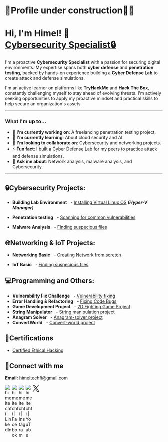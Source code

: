 <h1>🚧Profile under construction👷🚧</a></h1>
<h1>Hi, I'm Himel! 👋<br/><a href="https://www.linkedin.com/in/himel-syed/">Cybersecurity Specialist🔒</a></h1>

I'm a proactive **Cybersecurity Specialist** with a passion for securing digital environments. My expertise spans both **cyber defense** and **penetration testing**, backed by hands-on experience building a **Cyber Defense Lab** to create attack and defense simulations.

I'm an active learner on platforms like **TryHackMe** and **Hack The Box**, constantly challenging myself to stay ahead of evolving threats. I'm actively seeking opportunities to apply my proactive mindset and practical skills to help secure an organization's assets.

---

### What I'm up to...

- 🔭 **I'm currently working on**: A freelancing penetration testing project. 
- 🌱 **I'm currently learning**: About cloud security and AI.
- 👯 **I'm looking to collaborate on**: Cybersecurity and networking projects.
- ⚡ **Fun fact**: I built a Cyber Defense Lab for my peers to practice attack and defense simulations.
- 💬 **Ask me about**: Network analysis, malware analysis, and Cybersecurity. 

---

<h2>🔒Cybersecurity Projects:</h2>

- <b>Building Lab Environment</b>
  - [Installing Virtual Linux OS](https://github.com/himeltechfi/4chan-Image-Analysis-Middleware-C964) <b><i>(Hyper-V  Manager)</b></i>

- <b>Penetration testing</b>
  - [Scanning for common vulnerabilities](https://github.com/himeltechfi/AD_PS)

- <b>Malware Analysis</b>
  - [Finding suspecious files](https://github.com/himeltechfi/Package-Delivery-Pathfinding-Algorithm)


<h2>🌐Networking & IoT Projects:</h2>

- <b>Networking Basic</b>
  - [Creating Network from scretch](https://github.com/himeltechfi/Package-Delivery-Pathfinding-Algorithm)

- <b>IoT Basic</b>
  - [Finding suspecious files](https://github.com/himeltechfi/Package-Delivery-Pathfinding-Algorithm)
  

<h2>💻Programming and Others:</h2>

- <b>Vulnerability Fix Challenge</b>
  - [Vulnerability fixing](https://github.com/himeltechfi/vulnerability-fixing-in-cpp/tree/main)
- <b>Error Handling & Refactoring</b>
  - [Fixing Code Bugs](https://github.com/himeltechfi/error-handling-refactoring-cpp/tree/main)
- <b>Game Development Project</b>
  - [2D Fighting Game Project](https://github.com/himeltechfi/2d-fighting-game-project)
- <b>String Manipulator</b>
  - [String manipulation project](https://github.com/himeltechfi/cpp-string-manipulator/tree/main)
- <b>Anagram Solver</b>
  - [Anagram-solver project](https://github.com/himeltechfi/anagram-solver/tree/main)
- <b>ConvertWorld</b>
  - [Convert-world project](https://github.com/himeltechfi/convertworld-cpp/tree/main)


<h2>🏅Certifications</h2>

- [Certified Ethical Hacking](https://www.youtu?v=a83ASGn_V_s)

<h2>🤝Connect with me</h2>

**Email:** himeltechfi@gmail.com 

[<img align="left" alt="himeltechfi | LinkedIn" width="22px" src="https://cdn.jsdelivr.net/npm/simple-icons@v3/icons/linkedin.svg" />][linkedin]
[<img align="left" alt="himeltechfi | Facebook" width="22px" src="https://cdn.jsdelivr.net/npm/simple-icons@v3/icons/facebook.svg" />][facebook]
[<img align="left" alt="himeltechfi | Instagram" width="22px" src="https://cdn.jsdelivr.net/npm/simple-icons@v3/icons/instagram.svg" />][instagram]
[<img align="left" alt="himeltechfi | YouTube" width="22px" src="https://cdn.jsdelivr.net/npm/simple-icons@v3/icons/youtube.svg" />][youtube]
[<img align="left" alt="himeltechfi | Twitter" width="22px" src="https://raw.githubusercontent.com/simple-icons/simple-icons/develop/icons/x.svg" />][X]

[linkedin]: https://www.linkedin.com/company/himeltechfi/
[facebook]: https://www.facebook.com/himeltechfi
[instagram]: https://www.instagram.com/himeltechfi/
[youtube]: https://www.youtube.com/c/himeltechfi
[x]: https://x.com/himeltechfi


<!--
**himeltechfi/himeltechfi** is a ✨ _special_ ✨ repository because its `README.md` (this file) appears on your GitHub profile.

### What I'm up to...
- 🔭 **I'm currently working on**: A penetration testing suite using Python and Scapy.
- 🌱 **I'm currently learning**: About cloud security and DevSecOps principles.
- 👯 **I'm looking to collaborate on**: Open-source cybersecurity tools.
- 🤔 I’m looking for help with: Collaborating on open-source cybersecurity projects.
- 💬 **Ask me about**: Network analysis, malware analysis, or career advice in cybersecurity.
- 📫 How to reach me: The best way to reach me is through my LinkedIn profile.
- 😄 **Pronouns**: He/Him
- ⚡ **Fun fact**: I built a Cyber Defense Lab for my peers to practice attack and defense simulations.
 
-->
